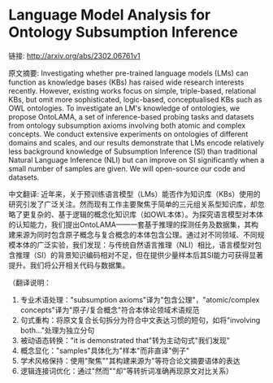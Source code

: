 # Language Model Analysis for Ontology Subsumption Inference

链接: http://arxiv.org/abs/2302.06761v1

原文摘要:
Investigating whether pre-trained language models (LMs) can function as
knowledge bases (KBs) has raised wide research interests recently. However,
existing works focus on simple, triple-based, relational KBs, but omit more
sophisticated, logic-based, conceptualised KBs such as OWL ontologies. To
investigate an LM's knowledge of ontologies, we propose OntoLAMA, a set of
inference-based probing tasks and datasets from ontology subsumption axioms
involving both atomic and complex concepts. We conduct extensive experiments on
ontologies of different domains and scales, and our results demonstrate that
LMs encode relatively less background knowledge of Subsumption Inference (SI)
than traditional Natural Language Inference (NLI) but can improve on SI
significantly when a small number of samples are given. We will open-source our
code and datasets.

中文翻译:
近年来，关于预训练语言模型（LMs）能否作为知识库（KBs）使用的研究引发了广泛关注。然而现有工作主要聚焦于简单的三元组关系型知识库，却忽略了更复杂的、基于逻辑的概念化知识库（如OWL本体）。为探究语言模型对本体的认知能力，我们提出OntoLAMA——一套基于推理的探测任务及数据集，其构建来源为同时包含原子概念与复合概念的本体包含公理。通过对不同领域、不同规模本体的广泛实验，我们发现：与传统自然语言推理（NLI）相比，语言模型对包含推理（SI）的背景知识编码相对不足，但在提供少量样本后其SI能力可获得显著提升。我们将公开相关代码与数据集。

（翻译说明：
1. 专业术语处理："subsumption axioms"译为"包含公理"，"atomic/complex concepts"译为"原子/复合概念"符合本体论领域术语规范
2. 句式重构：将原文复合长句拆分为符合中文表达习惯的短句，如将"involving both..."处理为独立分句
3. 被动语态转换："it is demonstrated that"转为主动句式"我们发现"
4. 概念显化："samples"具体化为"样本"而非直译"例子"
5. 学术风格保持：使用"聚焦""其构建来源为"等符合论文摘要语体的表达
6. 逻辑连接词优化：通过"然而""却"等转折词准确再现原文对比关系）
